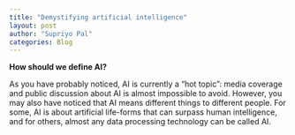 ```yaml
---
title: "Demystifying artificial intelligence"
layout: post
author: "Supriyo Pal"
categories: Blog
---
```


**How should we define AI?** <br />
<!-- excerpt_separator -->

As you have probably noticed, AI is currently a “hot topic”: media coverage and public discussion about AI is almost impossible to avoid. However, you may also have noticed that AI means different things to different people. For some, AI is about artificial life-forms that can surpass human intelligence, and for others, almost any data processing technology can be called AI.





<!-- excerpt_separator -->






